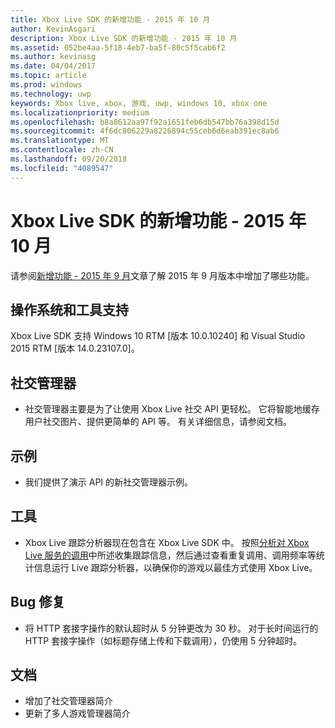 ```yaml
---
title: Xbox Live SDK 的新增功能 - 2015 年 10 月
author: KevinAsgari
description: Xbox Live SDK 的新增功能 - 2015 年 10 月
ms.assetid: 052be4aa-5f18-4eb7-ba5f-80c5f5cab6f2
ms.author: kevinasg
ms.date: 04/04/2017
ms.topic: article
ms.prod: windows
ms.technology: uwp
keywords: Xbox live, xbox, 游戏, uwp, windows 10, xbox one
ms.localizationpriority: medium
ms.openlocfilehash: b8a8612aa97f92a1651feb6db547bb76a398d15d
ms.sourcegitcommit: 4f6dc806229a8226894c55ceb6d6eab391ec8ab6
ms.translationtype: MT
ms.contentlocale: zh-CN
ms.lasthandoff: 09/20/2018
ms.locfileid: "4089547"
---
```

# <a name="whats-new-for-the-xbox-live-sdk---october-2015"></a>Xbox Live SDK 的新增功能 - 2015 年 10 月

请参阅[新增功能 - 2015 年 9 月](1509-whats-new.md)文章了解 2015 年 9 月版本中增加了哪些功能。


## <a name="os-and-tool-support"></a>操作系统和工具支持
Xbox Live SDK 支持 Windows 10 RTM [版本 10.0.10240] 和 Visual Studio 2015 RTM [版本 14.0.23107.0]。

## <a name="social-manager"></a>社交管理器
* 社交管理器主要是为了让使用 Xbox Live 社交 API 更轻松。  它将智能地缓存用户社交图片、提供更简单的 API 等。  有关详细信息，请参阅文档。

## <a name="samples"></a>示例
* 我们提供了演示 API 的新社交管理器示例。

## <a name="tools"></a>工具
* Xbox Live 跟踪分析器现在包含在 Xbox Live SDK 中。  按照[分析对 Xbox Live 服务的调用](../tools/analyze-service-calls.md)中所述收集跟踪信息，然后通过查看重复调用、调用频率等统计信息运行 Live 跟踪分析器，以确保你的游戏以最佳方式使用 Xbox Live。

## <a name="bug-fixes"></a>Bug 修复
* 将 HTTP 套接字操作的默认超时从 5 分钟更改为 30 秒。  对于长时间运行的 HTTP 套接字操作（如标题存储上传和下载调用），仍使用 5 分钟超时。

## <a name="documentation"></a>文档
* 增加了社交管理器简介
* 更新了多人游戏管理器简介

